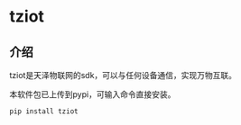 # tziot

## 介绍
tziot是天泽物联网的sdk，可以与任何设备通信，实现万物互联。

本软件包已上传到pypi，可输入命令直接安装。
```python
pip install tziot
```
